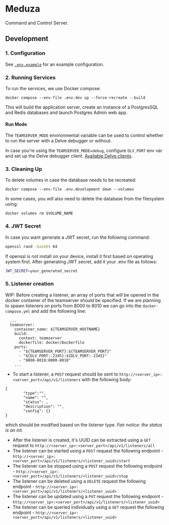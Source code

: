 # Meduza

Command and Control Server.

## Development

### 1. Configuration

See [`.env.example`](.env.example) for an example configuration.

### 2. Running Services

To run the services, we use Docker compose:

```shell
docker compose --env-file .env.dev up --force-recreate --build
```

This will build the application server, create an instance of a PostgresSQL and Redis databases and launch Postgres Admin web app.

#### Run Mode

The `TEAMSERVER_MODE` environmental variable can be used to control whether to run the server with a Delve debugger or without.

In case you're using the `TEAMSERVER_MODE=debug`, configure `DLV_PORT` env var and set up the Delve debugger client.
[Available Delve clients](https://github.com/go-delve/delve/blob/master/Documentation/EditorIntegration.md).

### 3. Cleaning Up
To delete volumes in case the database needs to be recreated:

```shell
docker compose --env-file .env.development down --volumes
```

In some cases, you will also need to delete the database from the filesystem using:

```shell
docker volumes rm $VOLUME_NAME
```

### 4. JWT Secret
In case you want generate a JWT secret, run the following command:
```bash
openssl rand -base64 64
```
If openssl is not install on your device, install it first based on operating system first.
After generating JWT secret, add it your .env file as follows:
```bash
JWT_SECRET=your_generated_secret
```


### 5. Listener creation

WIP:
Before creating a listener, an array of ports that will be opened in the docker container of the teamserver should be specified. 
If we are planning to spawn listeners on ports from 8000 to 8010 we can go into the `docker-compose.yml` and add the following line:
```shell
  ...
  teamserver:
    container_name: ${TEAMSERVER_HOSTNAME}
    build:
      context: teamserver
      dockerfile: docker/Dockerfile
    ports:
      - "${TEAMSERVER_PORT}:${TEAMSERVER_PORT}"
      - "${DLV_PORT:-2345}:${DLV_PORT:-2345}"
      - "8000-8010:8000-8010"
    ...
```

- To start a listener, a `POST` request should be sent to `http://<server_ip>:<server_port>/api/v1/listeners` with the following body:
```shell
{
        "type":"",
        "name": "",
        "status": ,
        "description": "",
        "config": {}
}
```
which should be modified based on the listener type. 
*Fair notice: the status is an int.*
- After the listener is created, it's UUID can be extracted using a `GET` request to `http://<server_ip>:<server_port>/api/v1/listeners/all`
- The listener can be started using a `POST` request the following endpoint - `http://<server_ip>:<server_port>/api/v1/listeners/<listener_uuid>/start`
- The listener can be stopped using a `POST` request the following endpoint - `http://<server_ip>:<server_port>/api/v1/listeners/<listener_uuid>/stop`
- The listener can be deleted using a `DELETE` request the following endpoint - `http://<server_ip>:<server_port>/api/v1/listeners/<listener_uuid>`
- The listener can be updated using a `PUT` request the following endpoint - `http://<server_ip>:<server_port>/api/v1/listeners/<listener_uuid>`
- The listener can be queried individually using a `GET` request the following endpoint - `http://<server_ip>:<server_port>/api/v1/listeners/<listener_uuid>`
